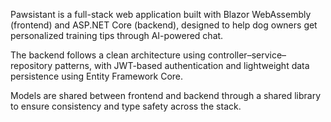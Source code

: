 Pawsistant is a full-stack web application built with Blazor WebAssembly (frontend) and ASP.NET Core (backend), designed to help dog owners get personalized training tips through AI-powered chat.

The backend follows a clean architecture using controller–service–repository patterns, with JWT-based authentication and lightweight data persistence using Entity Framework Core.

Models are shared between frontend and backend through a shared library to ensure consistency and type safety across the stack.
